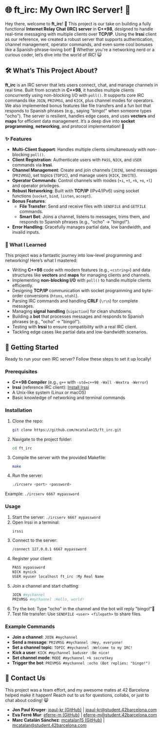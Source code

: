 # 🌐 ft_irc: My Own IRC Server! 🌟

Hey there, welcome to **ft_irc**! 🎉 This project is our take on building a fully functional **Internet Relay Chat (IRC) server** in **C++98**, designed to handle real-time messaging with multiple clients over **TCP/IP**. Using the **Irssi** client as our reference, we created a robust server that supports authentication, channel management, operator commands, and even some cool bonuses like a Spanish-phrase-loving bot! 🤖 Whether you're a networking nerd or a curious coder, let’s dive into the world of IRC! 😺

## 🛠️ What’s This Project About?

**ft_irc** is an IRC server that lets users connect, chat, and manage channels in real time. Built from scratch in **C++98**, it handles multiple clients concurrently using non-blocking I/O with `poll()`. It supports core IRC commands like `JOIN`, `PRIVMSG`, and `KICK`, plus channel modes for operators. We also implemented bonus features like file transfers and a fun bot that responds to Spanish phrases (e.g., saying "bingo!" when someone types "ocho"). The server is resilient, handles edge cases, and uses **vectors** and **maps** for efficient data management. It’s a deep dive into **socket programming**, **networking**, and protocol implementation! 🚀

### ✨ Features
- **Multi-Client Support**: Handles multiple clients simultaneously with non-blocking `poll()`.
- **Client Registration**: Authenticate users with `PASS`, `NICK`, and `USER` commands via **Irssi**.
- **Channel Management**: Create and join channels (`JOIN`), send messages (`PRIVMSG`), set topics (`TOPIC`), and manage users (`KICK`, `INVITE`).
- **Operator Commands**: Control channels with modes (`+i`, `+t`, `+k`, `+o`, `+l`) and operator privileges.
- **Robust Networking**: Built with **TCP/IP** (IPv4/IPv6) using socket functions (`socket`, `bind`, `listen`, `accept`).
- **Bonus Features**:
  - **File Transfer**: Send and receive files with `SENDFILE` and `GETFILE` commands.
  - **Smart Bot**: Joins a channel, listens to messages, trims them, and responds to Spanish phrases (e.g., "ocho" → "bingo!").
- **Error Handling**: Gracefully manages partial data, low bandwidth, and invalid inputs.

### 🧠 What I Learned
This project was a fantastic journey into low-level programming and networking! Here’s what I mastered:
- Writing **C++98** code with modern features (e.g., `<cstring>`) and data structures like **vectors** and **maps** for managing clients and channels.
- Implementing **non-blocking I/O** with `poll()` to handle multiple clients efficiently.
- Designing **TCP/IP** communication with socket programming and byte-order conversions (`htons`, `ntohl`).
- Parsing IRC commands and handling **CRLF** (`\r\n`) for complete messages.
- Managing **signal handling** (`sigaction`) for clean shutdowns.
- Building a **bot** that processes messages and responds to Spanish phrases (e.g., "ocho" → "bingo!").
- Testing with **Irssi** to ensure compatibility with a real IRC client.
- Tackling edge cases like partial data and low-bandwidth scenarios.

## 🚀 Getting Started

Ready to run your own IRC server? Follow these steps to set it up locally!

### Prerequisites
- **C++98 Compiler** (e.g., `g++` with `-std=c++98 -Wall -Wextra -Werror`)
- **Irssi** (reference IRC client): [Install Irssi](https://irssi.org/)
- A Unix-like system (Linux or macOS)
- Basic knowledge of networking and terminal commands

### Installation
1. Clone the repo:
   ```bash
   git clone https://github.com/mcatalan15/ft_irc.git
   ```
2. Navigate to the project folder:
   ```bash
   cd ft_irc
   ```
3. Compile the server with the provided Makefile:
   ```bash
   make
   ```
4. Run the server:
   ```bash
   ./ircserv <port> <password>
   ```
  Example: `./ircserv 6667 mypassword`
 
### Usage
1. Start the server: `./ircserv 6667 mypassword`
2. Open Irssi in a terminal:
   ```bash
   irssi
   ```
3. Connect to the server:
   ```bash
   /connect 127.0.0.1 6667 mypassword
   ```
4. Register your client:
   ```bash
   PASS mypassword
   NICK mynick
   USER myuser localhost ft_irc :My Real Name
   ```
5. Join a channel and start chatting:
   ```bash
   JOIN #mychannel
   PRIVMSG #mychannel :Hello, world!
   ```
6. Try the bot: Type "ocho" in the channel and the bot will reply "bingo!"🎉
7. Test file transfer: Use `SENDFILE <user> <filepath>` to share files.

### Example Commands
- **Join a channel**: `JOIN #mychannel`
- **Send a message**: `PRIVMSG #mychannel :Hey, everyone!`
- **Set a channel topic**: `TOPIC #mychannel :Welcome to my IRC!`
- **Kick a user**: `KICK #mychannel baduser :Be nice!`
- **Set channel mode**: `MODE #mychannel +k secretkey`
- **Trigger the bot**: `PRIVMSG #mychannel :ocho (Bot replies: "bingo!")`

## 📧 Contact Us
This project was a team effort, and my awesome mates at 42 Barcelona helped make it happen! Reach out to us for questions, collabs, or just to chat about coding! 😸
- **Jon Paul Kruger**: [jpaul-kr (GitHub)](https://github.com/jpaul-kr) | [jpaul-kr@student.42barcelona.com](mailto:jpaul-kr@student.42barcelona.com)
- **Eva Ferré Mur**: [eferre-m (GitHub)](https://github.com/eferre-m) | [eferre-m@student.42barcelona.com](mailto:eferre-m@student.42barcelona.com)
- **Marc Catalán Sánchez**: [mcatalan15 (GitHub)](https://github.com/mcatalan15) | [mcatalan@student.42barcelona.com](mailto:mcatalan@student.42barcelona.com)
